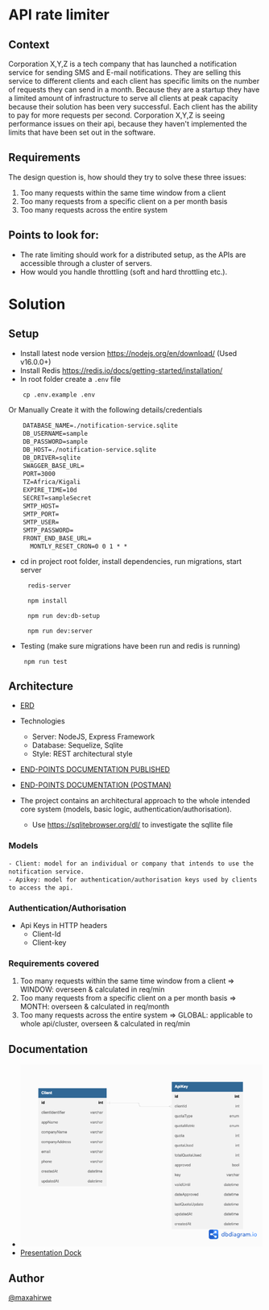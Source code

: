 # API rate limiter

## Context

Corporation X,Y,Z is a tech company that has launched a notification service for sending SMS and
E-mail notifications. They are selling this service to different clients and each client has specific
limits on the number of requests they can send in a month. Because they are a startup they have a
limited amount of infrastructure to serve all clients at peak capacity because their solution has
been very successful. Each client has the ability to pay for more requests per second. Corporation
X,Y,Z is seeing performance issues on their api, because they haven't implemented the limits that
have been set out in the software.

## Requirements

The design question is, how should they try to solve these three issues:

1. Too many requests within the same time window from a client
2. Too many requests from a specific client on a per month basis
3. Too many requests across the entire system

## Points to look for:

- The rate limiting should work for a distributed setup, as the APIs are accessible through a
  cluster of servers.
- How would you handle throttling (soft and hard throttling etc.).

# Solution

## Setup

- Install latest node version https://nodejs.org/en/download/ (Used v16.0.0+)
- Install Redis https://redis.io/docs/getting-started/installation/
- In root folder create a `.env` file

```
    cp .env.example .env
```

Or Manually Create it with the following details/credentials

```
    DATABASE_NAME=./notification-service.sqlite
    DB_USERNAME=sample
    DB_PASSWORD=sample
    DB_HOST=./notification-service.sqlite
    DB_DRIVER=sqlite
    SWAGGER_BASE_URL=
    PORT=3000
    TZ=Africa/Kigali
    EXPIRE_TIME=10d
    SECRET=sampleSecret
    SMTP_HOST=
    SMTP_PORT=
    SMTP_USER=
    SMTP_PASSWORD=
    FRONT_END_BASE_URL=
	  MONTLY_RESET_CRON=0 0 1 * *
```

- cd in project root folder, install dependencies, run migrations, start server

  ```
    redis-server
  ```

  ```
    npm install
  ```

  ```
    npm run dev:db-setup
  ```

  ```
    npm run dev:server
  ```

- Testing (make sure migrations have been run and redis is running)

  ```
   npm run test
  ```

## Architecture

- [ERD](https://dbdiagram.io/d/640544d4296d97641d859679)
- Technologies
  - Server: NodeJS, Express Framework
  - Database: Sequelize, Sqlite
  - Style: REST architectural style
- [END-POINTS DOCUMENTATION PUBLISHED](https://documenter.getpostman.com/view/16879881/2s93JnVSnt)
- [END-POINTS DOCUMENTATION (POSTMAN)](https://universal-capsule-39502.postman.co/workspace/5975be7f-a315-4934-bca2-1c2b1e9ea2cc/collection/16879881-c7a6ece8-4ea8-4c19-9abd-e3d83604e9ac?action=share&creator=16879881)

- The project contains an architectural approach to the whole intended core system (models, basic logic, authentication/authorisation).

  - Use https://sqlitebrowser.org/dl/ to investigate the sqllite file

### Models

    - Client: model for an individual or company that intends to use the notification service.
    - Apikey: model for authentication/authorisation keys used by clients to access the api.

### Authentication/Authorisation

- Api Keys in HTTP headers
  - Client-Id
  - Client-key

### Requirements covered

1. Too many requests within the same time window from a client => WINDOW: overseen & calculated in req/min
2. Too many requests from a specific client on a per month basis => MONTH: overseen & calculated in req/month
3. Too many requests across the entire system => GLOBAL: applicable to whole api/cluster, overseen & calculated in req/min

## Documentation

- ![ERD.png](/documentation/erd.png)
- [Presentation Dock](https://docs.google.com/presentation/d/1mekHQsbiDj3mefp5AIrIBRJqLq1BZDqQQkljwqaOqns/edit?usp=sharing)

## Author

[@maxahirwe](https://max.rw)
